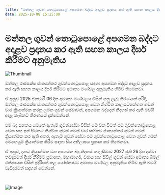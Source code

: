 ```yaml
---
title: "මත්තල ගුවන් තොටුපොළේ අපගමන බද්දට අදාළව ප්‍රදානය කර ඇති සහන කාලය දීර්ඝ කිරීමට අනුමැතිය"
date: 2025-10-08 15:25:00
---
```


# මත්තල ගුවන් තොටුපොළේ අපගමන බද්දට අදාළව ප්‍රදානය කර ඇති සහන කාලය දීර්ඝ කිරීමට අනුමැතිය

![Thumbnail](https://helakuru.sgp1.cdn.digitaloceanspaces.com/esana/images/lib/mattala-airport.jpg)

මත්තල රාජපක්ෂ ජාත්‍යන්තර ගුවන්තොටුපොළ සඳහා අපගමන බද්දට අදාළව ප්‍රදානය කර ඇති සහන කාලය දීර්ඝ කිරීමට අමාත්‍ය මණ්ඩල අනුමැතිය හිමිව තිබෙනවා.

ඒ අනුව 2025 ජනවාරි 06 දින අමාත්‍ය මණ්ඩලය විසින් ගනු ලැබූ තීරණයක් පරිදි, මත්තල රාජපක්ෂ ජාත්‍යන්තර ගුවන්තොටුපොළ වෙත නිශ්චිත කාලසටහන්ගත ගමන් වාර ක්‍රියාත්මක කරනු ලබන ගුවන් සේවාවන්, අපගමන බද්දෙන් නිදහස් කර ඇති බවයි අදාළ කැබිනට් තීරණයේ දැක්වෙන්නේ.

එම බදු සහනය යටතේ ඇතැම් ගුවන්සේවා විසින් මේ වන විටත් එම ගුවන්තොටුපොළ වෙත සහ ඉන් පිටතට නිශ්චිත ගුවන් ගමන් වාර සහිතව ජාත්‍යන්තර ගුවන් ගමන් ක්‍රියාත්මක කර ඇති අතර, ඇතැම් ගුවන් සේවා එම ගුවන්තොටුපොළ වෙත ගුවන් ගමන් මෙහෙයුම් ක්‍රියාත්මක කිරීම සඳහා සිය අභිලාෂය ප්‍රකාශ කර තිබෙනවා.

ඒ අනුව, දැනට ක්‍රියාත්මක වන අපගමන බදු නිදහස් කාලසීමාව 2027 ජුනි 26 දින දක්වා තවදුරටත් දීර්ඝ කිරීමට ප්‍රවාහන, මහාමාර්ග, වරාය සහ සිවිල් ගුවන් සේවා අමාත්‍ය බිමල් රත්නායක විසින් ඉදිරිපත් කළ යෝජනාවට අමාත්‍ය මණ්ඩල අනුමැතිය හිමිව ඇති බවයි වැඩිදුරටත් සඳහන් වෙන්නේ.

 

![Image](https://helakuru.sgp1.cdn.digitaloceanspaces.com/esana/images/68e6282e446fcpdf_page_0.jpeg)

